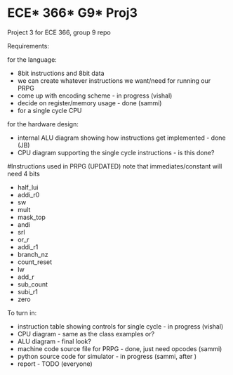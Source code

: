 # ECE* 366* G9* Proj3
Project 3 for ECE 366, group 9 repo

Requirements:

for the language:
* 8bit instructions and 8bit data
* we can create whatever instructions we want/need for running our PRPG
* come up with encoding scheme -  in progress (vishal)
* decide on register/memory usage -  done (sammi)
* for a single cycle CPU

for the hardware design:
* internal ALU diagram showing how instructions get implemented -  done (JB)
* CPU diagram supporting the single cycle instructions -  is this done?

#Instructions used in PRPG (UPDATED)
note that immediates/constant will need 4 bits
* half_lui
* addi_r0
* sw
* mult
* mask_top
* andi
* srl
* or_r
* addi_r1
* branch_nz
* count_reset
* lw
* add_r
* sub_count
* subi_r1
* zero

To turn in:

* instruction table showing controls for single cycle -  in progress (vishal)
* CPU diagram -  same as the class examples or?
* ALU diagram -  final look?
* machine code source file for PRPG -  done, just need opcodes (sammi)
* python source code for simulator -  in progress (sammi, after )
* report -  TODO (everyone)
